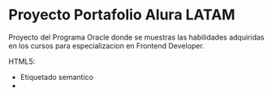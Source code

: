 # Proyecto Portafolio Alura LATAM

Proyecto del Programa Oracle donde se muestras las habilidades adquiridas en los cursos para especializacion en Frontend Developer.

HTML5:
* Etiquetado semantico
* 